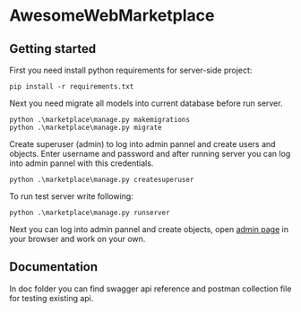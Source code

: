 # AwesomeWebMarketplace



## Getting started

First you need install python requirements for server-side project:

```commandline
pip install -r requirements.txt
```


Next you need migrate all models into current database before run server.

```commandline
python .\marketplace\manage.py makemigrations
python .\marketplace\manage.py migrate
```


Create superuser (admin) to log into admin pannel and create users and objects. Enter username and password and after running server you can log into admin pannel with this credentials.

```commandline
python .\marketplace\manage.py createsuperuser
```


To run test server write following:

```commandline
python .\marketplace\manage.py runserver
```

Next you can log into admin pannel and create objects, open [admin page](http://127.0.0.1:8000/admin/) in your browser and work on your own.


## Documentation

In doc folder you can find swagger api reference and postman collection file for testing existing api.